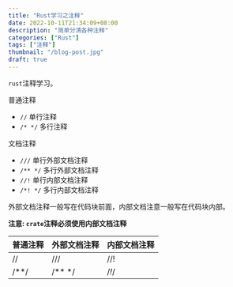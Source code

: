 ```yaml
---
title: "Rust学习之注释"
date: 2022-10-11T21:34:09+08:00
description: "简单分清各种注释"
categories: ["Rust"]
tags: ["注释"]
thumbnail: "/blog-post.jpg"
draft: true
---
```


`rust`注释学习。

普通注释

- `//` 单行注释
- `/* */` 多行注释

文档注释

- `///` 单行外部文档注释
- `/** */` 多行外部文档注释
- `//!` 单行内部文档注释
- `/*! */` 多行内部文档注释

外部文档注释一般写在代码块前面，内部文档注意一般写在代码块内部。

**注意: `crate`注释必须使用内部文档注释**

|普通注释|外部文档注释|内部文档注释|
| --- | --- | --- |
|//|///|//!|
|/**/|/** */|/*!*/|
